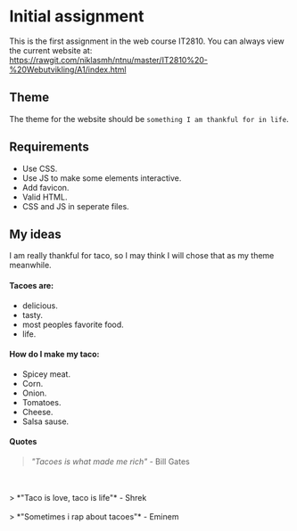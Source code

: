 # Initial assignment

This is the first assignment in the web course IT2810. You can always view the current website at:
https://rawgit.com/niklasmh/ntnu/master/IT2810%20-%20Webutvikling/A1/index.html

## Theme

The theme for the website should be ```something I am thankful for in life```.

## Requirements
 - Use CSS.
 - Use JS to make some elements interactive.
 - Add favicon.
 - Valid HTML.
 - CSS and JS in seperate files.

## My ideas

I am really thankful for taco, so I may think I will chose that as my theme meanwhile.

#### Tacoes are:
 - delicious.
 - tasty.
 - most peoples favorite food. 
 - life.

#### How do I make my taco:
 - Spicey meat.
 - Corn.
 - Onion.
 - Tomatoes.
 - Cheese.
 - Salsa sause.

#### Quotes
> *"Tacoes is what made me rich"* - Bill Gates
<br>
<br>
> *"Taco is love, taco is life"* - Shrek
<br>
<br>
> *"Sometimes i rap about tacoes"* - Eminem
